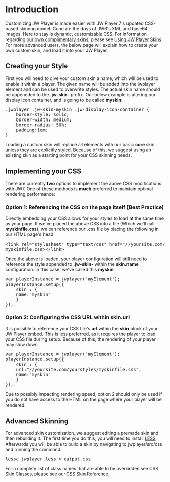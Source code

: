# Introduction

Customizing JW Player is made easier with JW Player 7's updated CSS-based skinnng model. Gone are the days of JW6's XML and base64 images. Here to stay is dynamic, customizable CSS. For information regarding [our own complimentary skins](http://www.jwplayer.com/products/jwplayer/skins/), please see [Using JW Player Skins](http://support.jwplayer.com/customer/portal/articles/1406968-using-jw-player-skins). For more advanced users, the below page will explain how to create your own custom skin, and load it into your JW Player.

## Creating your Style

First you will need to give your custom skin a name, which will be used to enable it within a player. The given name will be added into the jwplayer element and can be used to overwrite styles. The actual skin name should be appeneded to the **.jw-skin-** prefix. Our below example is altering our display icon container, and is going to be called **myskin**:

<pre>.jwplayer .jw-skin-myskin .jw-display-icon-container {
    border-style: solid;
    border-width: medium;
    border-radius: 50%;
    padding:1em; 
}
</pre>

Loading a custom skin will replace all elements with our basic **core** skin unless they are explicitly styled. Because of this, we suggest using an existing skin as a starting point for your CSS skinning needs.

## Implementing your CSS

There are currently **two** options to implement the above CSS modifications with JW7\. One of these methods is **much** preferred to maintain optimal rendering performance:

### Option 1: Referencing the CSS on the page itself (Best Practice)

Directly embedding your CSS allows for your styles to load at the same time as your page. If we've placed the above CSS into a file (Which we'll call **myskinfile.css**), we can reference our .css file by placing the following in our HTML page's head:

<pre>
&lt;link rel="stylesheet" type="text/css" href="//yoursite.com/yourstyles/
myskinfile.css>&lt;/link>
</pre>

Once the above is loaded, your player configuration will still need to reference the style appended to **.jw-skin-** within the **skin.name** configuration. In this case, we've called this **myskin**

<pre>
var playerInstance = jwplayer('myElement');
playerInstance.setup({
	skin : {
	name:"myskin"
	}
});
</pre>

### Option 2: Configuring the CSS URL within **skin.url**

It is possible to reference your CSS file's **url** within the **skin** block of your JW Player embed. This is less preferred, as it requires the player to load your CSS file during setup. Because of this, the rendering of your player may slow down.

<pre>
var playerInstance = jwplayer('myElement');
playerInstance.setup({
	skin : {
	url:"//yoursite.com/yourstyles/myskinfile.css",
	name:"myskin"
	}
});
</pre>

Due to possibly impacting rendering speed, option 2 should only be used if you do not have access to the HTML on the page where your player will be rendered.

## Advanced Skinning

For advanced skin customization, we suggest editing a premade skin and then rebuilding it. The first time you do this, you will need to install [LESS](http://lesscss.org/). Afterwards you will be able to build a skin by navigating to jwplayer/src/css and running the command:

<pre>
lessc jwplayer.less > output.css
</pre>

For a complete list of class names that are able to be overridden see CSS Skin Classes, please see our [CSS Skin Reference](/customization/css-skinning/skins_reference.md).